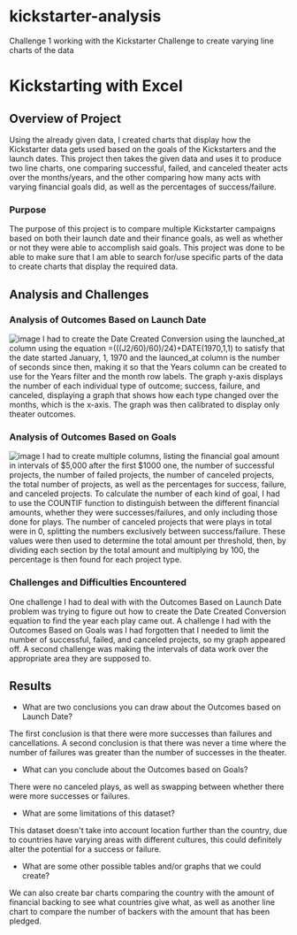 # kickstarter-analysis
Challenge 1 working with the Kickstarter Challenge to create varying line charts of the data
# Kickstarting with Excel

## Overview of Project
 Using the already given data, I created charts that display how the Kickstarter data gets used based on the goals of the Kickstarters and the launch dates. This project then takes the given data and uses it to produce two line charts, one comparing successful, failed, and canceled theater acts over the months/years, and the other comparing how many acts with varying financial goals did, as well as the percentages of success/failure.
### Purpose
The purpose of this project is to compare multiple Kickstarter campaigns based on both their launch date and their finance goals, as well as whether or not they were able to accomplish said goals. This project was done to be able to make sure that I am able to search for/use specific parts of the data to create charts that display the required data.
## Analysis and Challenges

### Analysis of Outcomes Based on Launch Date
![image](https://user-images.githubusercontent.com/108377724/177893108-c7c3dca4-af54-41ca-9db2-826941bf04d7.png)
I had to create the Date Created Conversion using the launched_at column using the equation =(((J2/60)/60)/24)+DATE(1970,1,1) to satisfy that the date started January, 1, 1970 and the launced_at column is the number of seconds since then, making it so that the Years column can be created to use for the Years filter and the month row labels. The graph y-axis displays the number of each individual type of outcome; success, failure, and canceled, displaying a graph that shows how each type changed over the months, which is the x-axis. The graph was then calibrated to display only theater outcomes.
### Analysis of Outcomes Based on Goals
![image](https://user-images.githubusercontent.com/108377724/177898351-280e2d8f-dae5-4514-abf3-e21d0c4c9e14.png)
I had to create multiple columns, listing the financial goal amount in intervals of $5,000 after the first $1000 one, the number of successful projects, the number of failed projects, the number of canceled projects, the total number of projects, as well as the percentages for success, failure, and canceled projects. To calculate the number of each kind of goal, I had to use the COUNTIF function to distinguish between the different financial amounts, whether they were successes/failures, and only including those done for plays. The number of canceled projects that were plays in total were in 0, splitting the numbers exclusively between success/failure. These values were then used to determine the total amount per threshold, then, by dividing each section by the total amount and multiplying by 100, the percentage is then found for each project type.


### Challenges and Difficulties Encountered
One challenge I had to deal with with the Outcomes Based on Launch Date problem was trying to figure out how to create the Date Created Conversion equation to find the year each play came out. A challenge I had with the Outcomes Based on Goals was I had forgotten that I needed to limit the number of successful, failed, and canceled projects, so my graph appeared off. A second challenge was making the intervals of data work over the appropriate area they are supposed to.
## Results

- What are two conclusions you can draw about the Outcomes based on Launch Date?

 The first conclusion is that there were more successes than failures and cancellations. A second conclusion is that there was never a time where the number of failures was greater than the number of successes in the theater.
 
- What can you conclude about the Outcomes based on Goals?

There were no canceled plays, as well as swapping between whether there were more successes or failures.

- What are some limitations of this dataset?

This dataset doesn't take into account location further than the country, due to countries have varying areas with different cultures, this could definitely alter the potential for a success or failure. 

- What are some other possible tables and/or graphs that we could create?

We can also create bar charts comparing the country with the amount of financial backing to see what countries give what, as well as another line chart to compare the number of backers with the amount that has been pledged.
